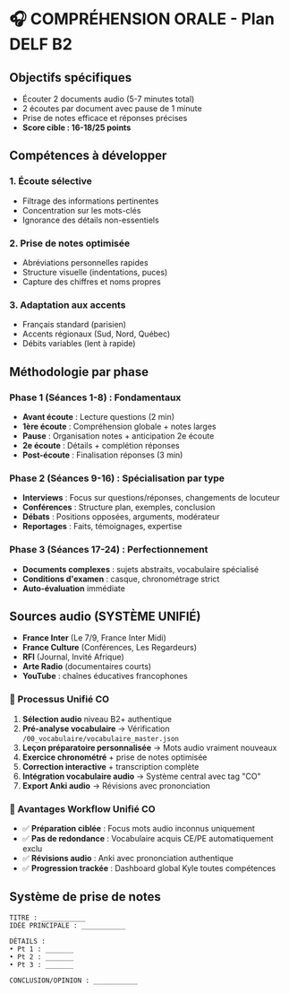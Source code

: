 # 🎧 COMPRÉHENSION ORALE - Plan DELF B2

## **Objectifs spécifiques**
- Écouter 2 documents audio (5-7 minutes total)
- 2 écoutes par document avec pause de 1 minute
- Prise de notes efficace et réponses précises
- **Score cible : 16-18/25 points**

## **Compétences à développer**

### 1. **Écoute sélective**
- Filtrage des informations pertinentes
- Concentration sur les mots-clés
- Ignorance des détails non-essentiels

### 2. **Prise de notes optimisée**
- Abréviations personnelles rapides
- Structure visuelle (indentations, puces)
- Capture des chiffres et noms propres

### 3. **Adaptation aux accents**
- Français standard (parisien)
- Accents régionaux (Sud, Nord, Québec)
- Débits variables (lent à rapide)

## **Méthodologie par phase**

### **Phase 1 (Séances 1-8) : Fondamentaux**
- **Avant écoute** : Lecture questions (2 min)
- **1ère écoute** : Compréhension globale + notes larges
- **Pause** : Organisation notes + anticipation 2e écoute
- **2e écoute** : Détails + complétion réponses
- **Post-écoute** : Finalisation réponses (3 min)

### **Phase 2 (Séances 9-16) : Spécialisation par type**
- **Interviews** : Focus sur questions/réponses, changements de locuteur
- **Conférences** : Structure plan, exemples, conclusion
- **Débats** : Positions opposées, arguments, modérateur
- **Reportages** : Faits, témoignages, expertise

### **Phase 3 (Séances 17-24) : Perfectionnement**
- **Documents complexes** : sujets abstraits, vocabulaire spécialisé
- **Conditions d'examen** : casque, chronométrage strict
- **Auto-évaluation** immédiate

## **Sources audio (SYSTÈME UNIFIÉ)**
- **France Inter** (Le 7/9, France Inter Midi)
- **France Culture** (Conférences, Les Regardeurs)  
- **RFI** (Journal, Invité Afrique)
- **Arte Radio** (documentaires courts)
- **YouTube** : chaînes éducatives francophones

### **🔄 Processus Unifié CO**
1. **Sélection audio** niveau B2+ authentique
2. **Pré-analyse vocabulaire** → Vérification `/00_vocabulaire/vocabulaire_master.json`
3. **Leçon préparatoire personnalisée** → Mots audio vraiment nouveaux
4. **Exercice chronométré** + prise de notes optimisée
5. **Correction interactive** + transcription complète
6. **Intégration vocabulaire audio** → Système central avec tag "CO"
7. **Export Anki audio** → Révisions avec prononciation

### **🎯 Avantages Workflow Unifié CO**
- ✅ **Préparation ciblée** : Focus mots audio inconnus uniquement
- ✅ **Pas de redondance** : Vocabulaire acquis CE/PE automatiquement exclu
- ✅ **Révisions audio** : Anki avec prononciation authentique
- ✅ **Progression trackée** : Dashboard global Kyle toutes compétences

## **Système de prise de notes**
```
TITRE : ___________
IDÉE PRINCIPALE : ___________

DÉTAILS :
• Pt 1 : _______
• Pt 2 : _______
• Pt 3 : _______

CONCLUSION/OPINION : ___________
```